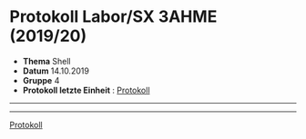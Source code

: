 # Protokoll Labor/SX 3AHME (2019/20)

* **Thema** Shell
* **Datum** 14.10.2019
* **Gruppe** 4
* **Protokoll letzte Einheit** : [Protokoll](https://github.com/HTLMechatronics/m17-3ahme-la1-sx/blob/sebchm17/sebchm17/protokolle/protokolle_2019-09-30sebchm17.md)
-----------------------------------------------------------------------------------------------------------------------------------































--------------------------------------------------------------------------------------------------------------------------------------
[Protokoll](https://github.com/HTLMechatronics/m17-3ahme-la1-sx/blob/sebchm17/sebchm17/protokolle/protokolle_2019-09-30sebchm17.md)
